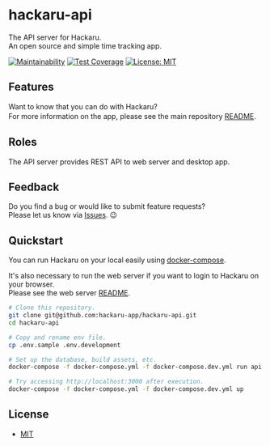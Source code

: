 # hackaru-api
The API server for Hackaru.  
An open source and simple time tracking app.

[![Maintainability](https://api.codeclimate.com/v1/badges/5dedffcfb6bc88f0d799/maintainability)](https://codeclimate.com/github/hackaru-app/hackaru-api/maintainability)
[![Test Coverage](https://api.codeclimate.com/v1/badges/5dedffcfb6bc88f0d799/test_coverage)](https://codeclimate.com/github/hackaru-app/hackaru-api/test_coverage)
[![License: MIT](https://img.shields.io/badge/License-MIT-green.svg)](https://opensource.org/licenses/MIT)

## Features
Want to know that you can do with Hackaru?  
For more information on the app, please see the main repository [README](https://github.com/hackaru-app/hackaru).　

## Roles
The API server provides REST API to web server and desktop app.

## Feedback

Do you find a bug or would like to submit feature requests?  
Please let us know via [Issues](https://github.com/hackaru-app/hackaru/issues). 😉

## Quickstart

You can run Hackaru on your local easily using [docker-compose](https://docs.docker.com/compose/install).  

It's also necessary to run the web server if you want to login to Hackaru on your browser.  
Please see the web server [README](https://github.com/hackaru-app/hackaru-web).

```sh
# Clone this repository.
git clone git@github.com:hackaru-app/hackaru-api.git
cd hackaru-api

# Copy and rename env file.
cp .env.sample .env.development

# Set up the database, build assets, etc.
docker-compose -f docker-compose.yml -f docker-compose.dev.yml run api bin/setup

# Try accessing http://localhost:3000 after execution.
docker-compose -f docker-compose.yml -f docker-compose.dev.yml up
```

## License

- [MIT](./LICENSE)
